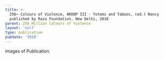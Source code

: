 ```yaml
---
title: >-
  256~ Colours of Violence, AROOP III - Totems and Taboos, (ed.) Nancy Adajania,
  published by Raza Foundation, New Delhi, 2018
parent: 256 Million Colours of Violence
layout: 'null'
type: publication
pubdate: '2018'
---
```

Images of Publication.
